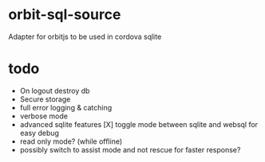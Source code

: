 # orbit-sql-source
Adapter for orbitjs to be used in cordova sqlite


# todo

 - On logout destroy db
 - Secure storage
 - full error logging & catching
 - verbose mode
 - advanced sqlite features
 [X] toggle mode between sqlite and websql for easy debug
 - read only mode? (while offline)
 - possibly switch to assist mode and not rescue for faster response?